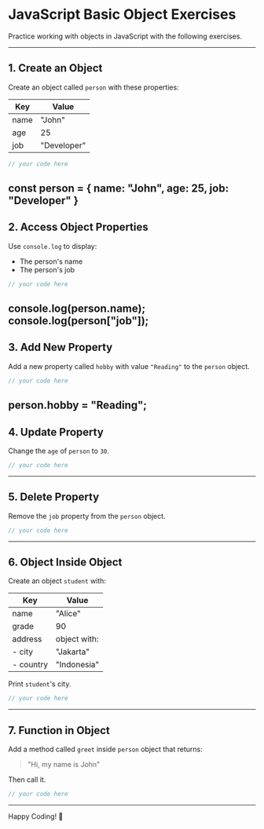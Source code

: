 
# JavaScript Basic Object Exercises

Practice working with objects in JavaScript with the following exercises.

---

## 1. Create an Object

Create an object called `person` with these properties:

| Key   | Value       |
|-------|-------------|
| name  | "John"      |
| age   | 25          |
| job   | "Developer" |

```javascript
// your code here
```
const person = {
    name: "John",
    age: 25,
    job: "Developer"
}
---

## 2. Access Object Properties

Use `console.log` to display:
- The person's name
- The person's job

```javascript
// your code here
```
console.log(person.name);
console.log(person["job"]);
---

## 3. Add New Property

Add a new property called `hobby` with value `"Reading"` to the `person` object.

```javascript
// your code here
```
person.hobby = "Reading";
---

## 4. Update Property

Change the `age` of `person` to `30`.

```javascript
// your code here
```

---

## 5. Delete Property

Remove the `job` property from the `person` object.

```javascript
// your code here
```

---

## 6. Object Inside Object

Create an object `student` with:

| Key     | Value              |
|---------|-------------------|
| name    | "Alice"           |
| grade   | 90                |
| address | object with:      |
| - city  | "Jakarta"         |
| - country | "Indonesia"     |

Print `student`'s city.

```javascript
// your code here
```

---

## 7. Function in Object

Add a method called `greet` inside `person` object that returns:

> "Hi, my name is John"

Then call it.

```javascript
// your code here
```

---

Happy Coding! 🚀

